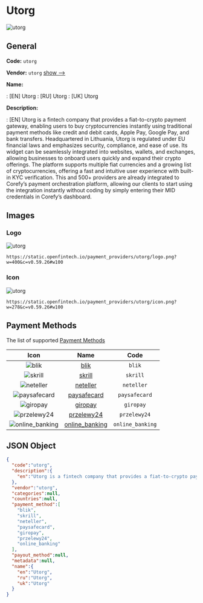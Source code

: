 
# Utorg 
![utorg](https://static.openfintech.io/payment_providers/utorg/logo.png?w=400&c=v0.59.26#w100)  

## General 
 
**Code:** `utorg` 
 
**Vendor:** `utorg` [show -->](/vendors/utorg/) 
 
**Name:** 
 
:	[EN] Utorg 
:	[RU] Utorg 
:	[UK] Utorg 
 
**Description:** 
 
: [EN] Utorg is a fintech company that provides a fiat-to-crypto payment gateway, enabling users to buy cryptocurrencies instantly using traditional payment methods like credit and debit cards, Apple Pay, Google Pay, and bank transfers. Headquartered in Lithuania, Utorg is regulated under EU financial laws and emphasizes security, compliance, and ease of use. Its widget can be seamlessly integrated into websites, wallets, and exchanges, allowing businesses to onboard users quickly and expand their crypto offerings. The platform supports multiple fiat currencies and a growing list of cryptocurrencies, offering a fast and intuitive user experience with built-in KYC verification. This and 500+ providers are already integrated to Corefy’s payment orchestration platform, allowing our clients to start using the integration instantly without coding by simply entering their MID credentials in Corefy’s dashboard. 
 

## Images 

### Logo 
 
![utorg](https://static.openfintech.io/payment_providers/utorg/logo.png?w=400&c=v0.59.26#w100)  

```
https://static.openfintech.io/payment_providers/utorg/logo.png?w=400&c=v0.59.26#w100
```  

### Icon 
 
![utorg](https://static.openfintech.io/payment_providers/utorg/icon.png?w=278&c=v0.59.26#w100)  

```
https://static.openfintech.io/payment_providers/utorg/icon.png?w=278&c=v0.59.26#w100
```  

## Payment Methods 
 
The list of supported [Payment Methods](/payment-methods/) 

|Icon|Name|Code| 
|:---:|:---:|:---:| 
|![blik](https://static.openfintech.io/payment_methods/blik/icon.png?w=278&c=v0.59.26#w100) |[blik](/payment-methods/blik/)|`blik`| 
|![skrill](https://static.openfintech.io/payment_methods/skrill/icon.svg?w=278&c=v0.59.26#w100) |[skrill](/payment-methods/skrill/)|`skrill`| 
|![neteller](https://static.openfintech.io/payment_methods/neteller/icon.png?w=278&c=v0.59.26#w100) |[neteller](/payment-methods/neteller/)|`neteller`| 
|![paysafecard](https://static.openfintech.io/payment_methods/paysafecard/icon.svg?w=278&c=v0.59.26#w100) |[paysafecard](/payment-methods/paysafecard/)|`paysafecard`| 
|![giropay](https://static.openfintech.io/payment_methods/giropay/icon.svg?w=278&c=v0.59.26#w100) |[giropay](/payment-methods/giropay/)|`giropay`| 
|![przelewy24](https://static.openfintech.io/payment_methods/przelewy24/icon.png?w=278&c=v0.59.26#w100) |[przelewy24](/payment-methods/przelewy24/)|`przelewy24`| 
|![online_banking](https://static.openfintech.io/payment_methods/online_banking/icon.svg?w=278&c=v0.59.26#w100) |[online_banking](/payment-methods/online_banking/)|`online_banking`| 
 

## JSON Object 

```json
{
  "code":"utorg",
  "description":{
    "en":"Utorg is a fintech company that provides a fiat-to-crypto payment gateway, enabling users to buy cryptocurrencies instantly using traditional payment methods like credit and debit cards, Apple Pay, Google Pay, and bank transfers. Headquartered in Lithuania, Utorg is regulated under EU financial laws and emphasizes security, compliance, and ease of use. Its widget can be seamlessly integrated into websites, wallets, and exchanges, allowing businesses to onboard users quickly and expand their crypto offerings. The platform supports multiple fiat currencies and a growing list of cryptocurrencies, offering a fast and intuitive user experience with built-in KYC verification. This and 500+ providers are already integrated to Corefy\u2019s payment orchestration platform, allowing our clients to start using the integration instantly without coding by simply entering their MID credentials in Corefy\u2019s dashboard."
  },
  "vendor":"utorg",
  "categories":null,
  "countries":null,
  "payment_method":[
    "blik",
    "skrill",
    "neteller",
    "paysafecard",
    "giropay",
    "przelewy24",
    "online_banking"
  ],
  "payout_method":null,
  "metadata":null,
  "name":{
    "en":"Utorg",
    "ru":"Utorg",
    "uk":"Utorg"
  }
}
```  
